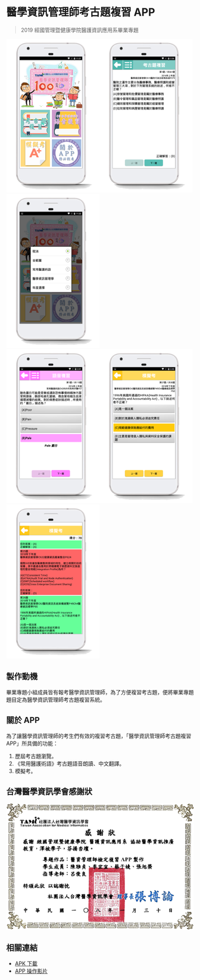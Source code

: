 # 醫學資訊管理師考古題複習 APP #
  
> 2019 經國管理暨健康學院醫護資訊應用系畢業專題
  
<img src="https://github.com/c666c66/MedicalInformationManager-Review_App-Inventor/blob/master/Screenshots/%E9%A6%96%E9%A0%81.png?raw=true" width="250" alt="首頁"/><img src="https://github.com/c666c66/MedicalInformationManager-Review_App-Inventor/blob/master/Screenshots/%E8%80%83%E5%8F%A4%E9%A1%8C%E8%A4%87%E7%BF%92.png?raw=true" width="250" alt="考古題複習"/><img src="https://github.com/c666c66/MedicalInformationManager-Review_App-Inventor/blob/master/Screenshots/%E9%A1%8C%E5%BA%AB%E7%AF%84%E5%9C%8D.png?raw=true" width="250" alt="題庫範圍"/>  
<img src="https://github.com/c666c66/MedicalInformationManager-Review_App-Inventor/blob/master/Screenshots/%E8%AA%9E%E9%9F%B3%E8%A4%87%E7%BF%92.png?raw=true" width="250" alt="語音複習"/><img src="https://github.com/c666c66/MedicalInformationManager-Review_App-Inventor/blob/master/Screenshots/%E6%A8%A1%E6%93%AC%E8%80%83.png?raw=true" width="250" alt="模擬考"/><img src="https://github.com/c666c66/MedicalInformationManager-Review_App-Inventor/blob/master/Screenshots/%E6%A8%A1%E6%93%AC%E8%80%83%E6%AA%A2%E8%A8%8E.png?raw=true" width="250" alt="模擬考檢討"/>  

## 製作動機 ##
畢業專題小組成員皆有報考醫學資訊管理師，為了方便複習考古題，便將畢業專題題目定為醫學資訊管理師考古題複習系統。

## 關於 APP ##
為了讓醫學資訊管理師的考生們有效的複習考古題，「醫學資訊管理師考古題複習 APP」所具備的功能：  
1. 歷屆考古題瀏覽。  
2. 《常用醫護術語》考古題語音朗讀、中文翻譯。  
3. 模擬考。  

## 台灣醫學資訊學會感謝狀 ##
<img src="https://github.com/c666c66/MedicalInformationManager-Review_App-Inventor/blob/master/Screenshots/%E5%8F%B0%E7%81%A3%E9%86%AB%E5%AD%B8%E8%B3%87%E8%A8%8A%E5%AD%B8%E6%9C%83%E6%84%9F%E8%AC%9D%E7%8B%80.png?raw=true" alt="台灣醫學資訊學會感謝狀"/>

## 相關連結 ##
- [APK 下載](https://github.com/c666c66/MedicalInformationManager-Review_App-Inventor/raw/master/APK/%E9%86%AB%E5%AD%B8%E8%B3%87%E8%A8%8A%E7%AE%A1%E7%90%86%E5%B8%AB%E8%80%83%E5%8F%A4%E9%A1%8C%E8%A4%87%E7%BF%92v3.apk)
- [APP 操作影片](https://www.youtube.com/playlist?list=PLvqqXHSv7pILq_TlGK6KYZr2SAZI5cYP_)